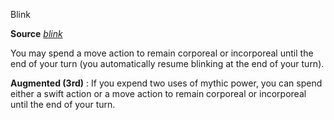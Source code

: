 Blink

**Source** [_blink_](spells/blink#_blink)

You may spend a move action to remain corporeal or incorporeal until the end of your turn (you automatically resume blinking at the end of your turn).

**Augmented (3rd)** : If you expend two uses of mythic power, you can spend either a swift action or a move action to remain corporeal or incorporeal until the end of your turn.

